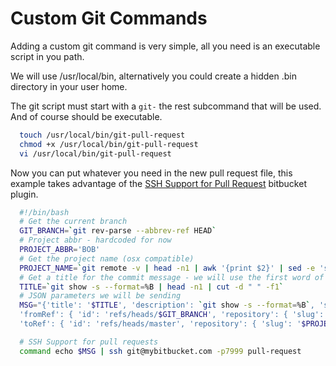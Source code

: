 # Custom Git Commands

Adding a custom git command is very simple, all you need is an executable script in you path.

We will use /usr/local/bin, alternatively you could create a hidden .bin directory in your user home.

The git script must start with a `git-` the rest subcommand that will be used. And of course should be executable.

```bash
  touch /usr/local/bin/git-pull-request
  chmod +x /usr/local/bin/git-pull-request
  vi /usr/local/bin/git-pull-request
```

Now you can put whatever you need in the new pull request file, this example takes advantage of 
the [SSH Support for Pull Request](https://marketplace.atlassian.com/plugins/de.aeffle.stash.plugins.create-pull-request-via-ssh/server/overview) bitbucket plugin.

```bash
  #!/bin/bash
  # Get the current branch
  GIT_BRANCH=`git rev-parse --abbrev-ref HEAD`
  # Project abbr - hardcoded for now
  PROJECT_ABBR='BOB'
  # Get the project name (osx compatible)
  PROJECT_NAME=`git remote -v | head -n1 | awk '{print $2}' | sed -e 's,/, ,g'| awk '{print $NF}' | sed -e 's/\.git$//'`
  # Get a title for the commit message - we will use the first word of the commit message
  TITLE=`git show -s --format=%B | head -n1 | cut -d " " -f1`
  # JSON parameters we will be sending
  MSG="{'title': '$TITLE', 'description': `git show -s --format=%B`, 'state': 'OPEN',
  'fromRef': { 'id': 'refs/heads/$GIT_BRANCH', 'repository': { 'slug': '$PROJECT_NAME', 'project': { 'key': '$PROJECT_ABBR' }}},  
  'toRef': { 'id': 'refs/heads/master', 'repository': { 'slug': '$PROJECT_NAME', 'project': { 'key': '$PROJECT_ABBR' }}} }"

  # SSH Support for pull requests
  command echo $MSG | ssh git@mybitbucket.com -p7999 pull-request
```
